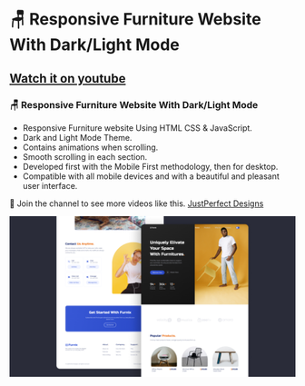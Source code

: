 # 🪑 Responsive Furniture Website With Dark/Light Mode

## [Watch it on youtube](https://youtu.be/QStzfcpcUWQ)

### 🪑 Responsive Furniture Website With Dark/Light Mode

- Responsive Furniture website Using HTML CSS & JavaScript.
- Dark and Light Mode Theme.
- Contains animations when scrolling.
- Smooth scrolling in each section.
- Developed first with the Mobile First methodology, then for desktop.
- Compatible with all mobile devices and with a beautiful and pleasant user interface.

💙 Join the channel to see more videos like this. [JustPerfect Designs](https://www.youtube.com/c/Justperfectdesigns)

![preview img](/preview.png)
